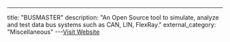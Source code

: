 ---
title: "BUSMASTER"
description: "An Open Source tool to simulate, analyze and test data bus systems such as CAN, LIN, FlexRay."
external_category: "Miscellaneous"
---[Visit Website](https://rbei-etas.github.io/busmaster/)

